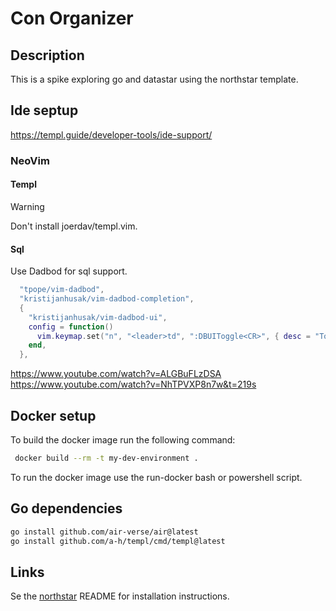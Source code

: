 # Con Organizer

## Description

This is a spike exploring go and datastar using the northstar template.

## Ide septup

https://templ.guide/developer-tools/ide-support/
### NeoVim
#### Templ
> [!WARNING]
> Don't install joerdav/templ.vim.

#### Sql
Use Dadbod for sql support.

```lua
  "tpope/vim-dadbod",
  "kristijanhusak/vim-dadbod-completion",
  {
    "kristijanhusak/vim-dadbod-ui",
    config = function()
      vim.keymap.set("n", "<leader>td", ":DBUIToggle<CR>", { desc = "Toggle dbod" })
    end,
  },
```
https://www.youtube.com/watch?v=ALGBuFLzDSA
https://www.youtube.com/watch?v=NhTPVXP8n7w&t=219s

## Docker setup

To build the docker image run the following command:

```bash
 docker build --rm -t my-dev-environment .
```

To run the docker image use the run-docker bash or powershell script.

## Go dependencies 
```bash
go install github.com/air-verse/air@latest
go install github.com/a-h/templ/cmd/templ@latest
```
## Links

Se the [northstar](https://github.com/zangster300/northstar) README for installation instructions.
